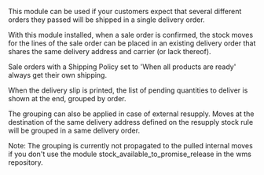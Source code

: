 This module can be used if your customers expect that several different
orders they passed will be shipped in a single delivery order.

With this module installed, when a sale order is confirmed, the stock
moves for the lines of the sale order can be placed in an existing
delivery order that shares the same delivery address and carrier (or
lack thereof).

Sale orders with a Shipping Policy set to 'When all products are ready'
always get their own shipping.

When the delivery slip is printed, the list of pending quantities to
deliver is shown at the end, grouped by order.

The grouping can also be applied in case of external resupply. Moves at
the destination of the same delivery address defined on the resupply
stock rule will be grouped in a same delivery order.

Note: The grouping is currently not propagated to the pulled internal
moves if you don't use the module stock_available_to_promise_release in
the wms repository.
